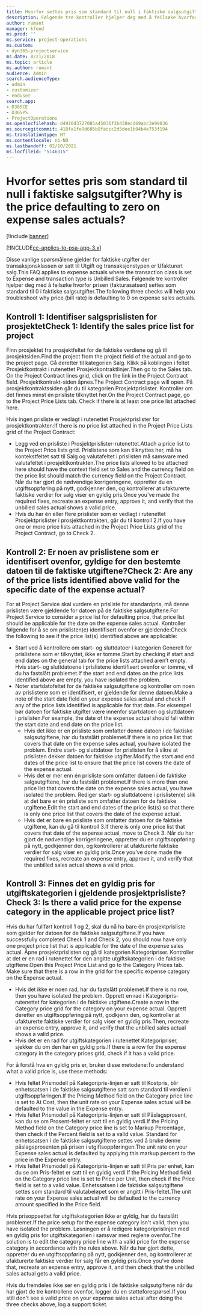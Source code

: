 ```yaml
---
title: Hvorfor settes pris som standard til null i faktiske salgsutgifter?
description: Følgende tre kontroller hjelper deg med å feilsøke hvorfor prisen settes som standard til 0 i faktiske salgsutgifter.
author: rumant
manager: kfend
ms.prod: ''
ms.service: project-operations
ms.custom:
- dyn365-projectservice
ms.date: 8/21/2018
ms.topic: article
ms.author: rumant
audience: Admin
search.audienceType:
- admin
- customizer
- enduser
search.app:
- D365CE
- D365PS
- ProjectOperations
ms.openlocfilehash: d4910d3727085a45036f3b438ecd69abc3e99836
ms.sourcegitcommit: 418fa1fe9d605b8faccc2d5dee1b04b4e753f194
ms.translationtype: HT
ms.contentlocale: nb-NO
ms.lasthandoff: 02/10/2021
ms.locfileid: "5146315"
---
```

# <a name="why-is-the-price-defaulting-to-zero-on-expense-sales-actuals"></a><span data-ttu-id="6ab14-103">Hvorfor settes pris som standard til null i faktiske salgsutgifter?</span><span class="sxs-lookup"><span data-stu-id="6ab14-103">Why is the price defaulting to zero on expense sales actuals?</span></span>

[!include [banner](../includes/psa-now-project-operations.md)]

[!INCLUDE[cc-applies-to-psa-app-3.x](../includes/cc-applies-to-psa-app-3x.md)]

<span data-ttu-id="6ab14-104">Disse vanlige spørsmålene gjelder for faktiske utgifter der transaksjonsklassen er satt til Utgift og transaksjonstypen er Ufakturert salg.</span><span class="sxs-lookup"><span data-stu-id="6ab14-104">This FAQ applies to expense actuals where the transaction class is set to Expense and transaction type is Unbilled Sales.</span></span> <span data-ttu-id="6ab14-105">Følgende tre kontroller hjelper deg med å feilsøke hvorfor prisen (fakturasatsen) settes som standard til 0 i faktiske salgsutgifter.</span><span class="sxs-lookup"><span data-stu-id="6ab14-105">The following three checks will help you troubleshoot why price (bill rate) is defaulting to 0 on expense sales actuals.</span></span>

## <a name="check-1-identify-the-sales-price-list-for-project"></a><span data-ttu-id="6ab14-106">Kontroll 1: Identifiser salgsprislisten for prosjektet</span><span class="sxs-lookup"><span data-stu-id="6ab14-106">Check 1: Identify the sales price list for project</span></span>

<span data-ttu-id="6ab14-107">Finn prosjektet fra prosjektfeltet for de faktiske verdiene og gå til prosjektsiden.</span><span class="sxs-lookup"><span data-stu-id="6ab14-107">Find the project from the project field of the actual and go to the project page.</span></span> <span data-ttu-id="6ab14-108">Gå deretter til kategorien Salg. Klikk på koblingen i feltet Prosjektkontrakt i rutenettet Prosjektkontraktlinjer.</span><span class="sxs-lookup"><span data-stu-id="6ab14-108">Then go to the Sales tab. On the Project Contract lines grid, click on the link in the Project Contract field.</span></span> <span data-ttu-id="6ab14-109">Prosjektkontrakt-siden åpnes.</span><span class="sxs-lookup"><span data-stu-id="6ab14-109">The Project Contract page will open.</span></span> <span data-ttu-id="6ab14-110">På prosjektkontraktssiden går du til kategorien Prosjektprislister. Kontroller om det finnes minst én prisliste tilknyttet her.</span><span class="sxs-lookup"><span data-stu-id="6ab14-110">On the Project Contract page, go to the Project Price Lists tab. Check if there is at least one price list attached here.</span></span>

<span data-ttu-id="6ab14-111">Hvis ingen prisliste er vedlagt i rutenettet Prosjektprislister for prosjektkontrakten:</span><span class="sxs-lookup"><span data-stu-id="6ab14-111">If there is no price list attached in the Project Price Lists grid of the Project Contract:</span></span>

- <span data-ttu-id="6ab14-112">Legg ved en prisliste i Prosjektprislister-rutenettet.</span><span class="sxs-lookup"><span data-stu-id="6ab14-112">Attach a price list to the Project Price lists grid.</span></span> <span data-ttu-id="6ab14-113">Prislistene som kan tilknyttes her, må ha kontekstfeltet satt til Salg og valutafeltet i prislisten må samsvare med valutafeltet i prosjektkontrakten.</span><span class="sxs-lookup"><span data-stu-id="6ab14-113">The price lists allowed to be attached here should have the context field set to Sales and the currency field on the price list should match the currency field on the Project Contract.</span></span> <span data-ttu-id="6ab14-114">Når du har gjort de nødvendige korrigeringene, oppretter du en utgiftsoppføring på nytt, godkjenner den, og kontrollerer at ufakturerte faktiske verdier for salg viser en gyldig pris.</span><span class="sxs-lookup"><span data-stu-id="6ab14-114">Once you’ve made the required fixes, recreate an expense entry, approve it, and verify that the unbilled sales actual shows a valid price.</span></span>
- <span data-ttu-id="6ab14-115">Hvis du har én eller flere prislister som er vedlagt i rutenettet Prosjektprislister i prosjektkontrakten, går du til kontroll 2.</span><span class="sxs-lookup"><span data-stu-id="6ab14-115">If you have one or more price lists attached in the Project Price Lists grid of the Project Contract, go to Check 2.</span></span>

## <a name="check-2-are-any-of-the-price-lists-identified-above-valid-for-the-specific-date-of-the-expense-actual"></a><span data-ttu-id="6ab14-116">Kontroll 2: Er noen av prislistene som er identifisert ovenfor, gyldige for den bestemte datoen til de faktiske utgiftene?</span><span class="sxs-lookup"><span data-stu-id="6ab14-116">Check 2: Are any of the price lists identified above valid for the specific date of the expense actual?</span></span>

<span data-ttu-id="6ab14-117">For at Project Service skal vurdere en prisliste for standardpris, må denne prislisten være gjeldende for datoen på de faktiske salgsutgiftene.</span><span class="sxs-lookup"><span data-stu-id="6ab14-117">For Project Service to consider a price list for defaulting price, that price list should be applicable for the date on the expense sales actual.</span></span> <span data-ttu-id="6ab14-118">Kontroller følgende for å se om prislisten(e) identifisert ovenfor er gjeldende:</span><span class="sxs-lookup"><span data-stu-id="6ab14-118">Check the following to see if the price list(s) identified above are applicable:</span></span>

- <span data-ttu-id="6ab14-119">Start ved å kontrollere om start- og sluttdatoer i kategorien Generelt for prislistene som er tilknyttet, ikke er tomme.</span><span class="sxs-lookup"><span data-stu-id="6ab14-119">Start by checking if start and end dates on the general tab for the price lists attached aren’t empty.</span></span> <span data-ttu-id="6ab14-120">Hvis start- og sluttdatoene i prislistene identifisert ovenfor er tomme, vil du ha fastslått problemet.</span><span class="sxs-lookup"><span data-stu-id="6ab14-120">If the start and end dates on the price lists identified above are empty, you have isolated the problem.</span></span> 
- <span data-ttu-id="6ab14-121">Noter startdatofeltet for de faktiske salgsutgiftene og kontroller om noen av prislistene som er identifisert, er gjeldende for denne datoen.</span><span class="sxs-lookup"><span data-stu-id="6ab14-121">Make a note of the start date field on your expense sales actual and check if any of the price lists identified is applicable for that date.</span></span> <span data-ttu-id="6ab14-122">For eksempel bør datoen for faktiske utgifter være innenfor startdatoen og sluttdatoen i prislisten.</span><span class="sxs-lookup"><span data-stu-id="6ab14-122">For example, the date of the expense actual should fall within the start date and end date on the price list.</span></span> 
    - <span data-ttu-id="6ab14-123">Hvis det ikke er en prisliste som omfatter denne datoen i de faktiske salgsutgiftene, har du fastslått problemet.</span><span class="sxs-lookup"><span data-stu-id="6ab14-123">If there is no price list that covers that date on the expense sales actual, you have isolated the problem.</span></span> <span data-ttu-id="6ab14-124">Endre start- og sluttdatoer for prislisten for å sikre at prislisten dekker datoen for faktiske utgifter.</span><span class="sxs-lookup"><span data-stu-id="6ab14-124">Modify the start and end dates of the price list to ensure that the price list covers the date of the expense actual.</span></span> 
    - <span data-ttu-id="6ab14-125">Hvis det er mer enn én prisliste som omfatter datoen i de faktiske salgsutgiftene, har du fastslått problemet.</span><span class="sxs-lookup"><span data-stu-id="6ab14-125">If there is more than one price list that covers the date on the expense sales actual, you have isolated the problem.</span></span> <span data-ttu-id="6ab14-126">Rediger start- og sluttdatoene i prislisten(e) slik at det bare er én prisliste som omfatter datoen for de faktiske utgiftene.</span><span class="sxs-lookup"><span data-stu-id="6ab14-126">Edit the start and end dates of the price list(s) so that there is only one price list that covers the date of the expense actual.</span></span> 
    - <span data-ttu-id="6ab14-127">Hvis det er bare én prisliste som omfatter datoen for de faktiske utgiftene, kan du gå til kontroll 3.</span><span class="sxs-lookup"><span data-stu-id="6ab14-127">If there is only one price list that covers that date of the expense actual, move to Check 3.</span></span>
<span data-ttu-id="6ab14-128">Når du har gjort de nødvendige korrigeringene, oppretter du en utgiftsoppføring på nytt, godkjenner den, og kontrollerer at ufakturerte faktiske verdier for salg viser en gyldig pris.</span><span class="sxs-lookup"><span data-stu-id="6ab14-128">Once you’ve done made the required fixes, recreate an expense entry, approve it, and verify that the unbilled sales actual shows a valid price.</span></span>

## <a name="check-3-is-there-a-valid-price-for-the-expense-category-in-the-applicable-project-price-list"></a><span data-ttu-id="6ab14-129">Kontroll 3: Finnes det en gyldig pris for utgiftskategorien i gjeldende prosjektprisliste?</span><span class="sxs-lookup"><span data-stu-id="6ab14-129">Check 3: Is there a valid price for the expense category in the applicable project price list?</span></span> 

<span data-ttu-id="6ab14-130">Hvis du har fullført kontroll 1 og 2, skal du nå ha bare én prosjektprisliste som gjelder for datoen for de faktiske salgsutgiftene.</span><span class="sxs-lookup"><span data-stu-id="6ab14-130">If you have successfully completed Check 1 and Check 2, you should now have only one project price list that is applicable for the date of the expense sales actual.</span></span> <span data-ttu-id="6ab14-131">Åpne prosjektprislisten og gå til kategorien Kategoripriser. Kontroller at det er en rad i rutenettet for den angitte utgiftskategorien i de faktiske utgiftene.</span><span class="sxs-lookup"><span data-stu-id="6ab14-131">Open this Project Price List and go to the Category Prices tab. Make sure that there is a row in the grid for the specific expense category on the Expense actual.</span></span>
 
- <span data-ttu-id="6ab14-132">Hvis det ikke er noen rad, har du fastslått problemet.</span><span class="sxs-lookup"><span data-stu-id="6ab14-132">If there is no row, then you have isolated the problem.</span></span> <span data-ttu-id="6ab14-133">Opprett en rad i Kategoripris-rutenettet for kategorien i de faktiske utgiftene.</span><span class="sxs-lookup"><span data-stu-id="6ab14-133">Create a row in the Category price grid for the category on your expense actual.</span></span> <span data-ttu-id="6ab14-134">Opprett deretter en utgiftsoppføring på nytt, godkjenn den, og kontroller at ufakturerte faktiske verdier for salg viser en gyldig pris.</span><span class="sxs-lookup"><span data-stu-id="6ab14-134">Then, recreate an expense entry, approve it, and verify that the unbilled sales actual shows a valid price.</span></span> 
- <span data-ttu-id="6ab14-135">Hvis det er en rad for utgiftskategorien i rutenettet Kategoripriser, sjekker du om den har en gyldig pris.</span><span class="sxs-lookup"><span data-stu-id="6ab14-135">If there is a row for the expense category in the category prices grid, check if it has a valid price.</span></span>

<span data-ttu-id="6ab14-136">For å forstå hva en gyldig pris er, bruker disse metodene:</span><span class="sxs-lookup"><span data-stu-id="6ab14-136">To understand what a valid price is, use these methods:</span></span>

- <span data-ttu-id="6ab14-137">Hvis feltet Prismodell på Kategoripris-linjen er satt til Kostpris, blir enhetssatsen i de faktiske salgsutgiftene satt som standard til verdien i utgiftsoppføringen.</span><span class="sxs-lookup"><span data-stu-id="6ab14-137">If the Pricing Method field on the Category price line is set to At Cost, then the unit rate on your Expense sales actual will be defaulted to the value in the Expense entry.</span></span>
- <span data-ttu-id="6ab14-138">Hvis feltet Prismodell på Kategoripris-linjen er satt til Påslagsprosent, kan du se om Prosent-feltet er satt til en gyldig verdi.</span><span class="sxs-lookup"><span data-stu-id="6ab14-138">If the Pricing Method field on the Category price line is set to Markup Percentage, then check if the Percent field is set to a valid value.</span></span> <span data-ttu-id="6ab14-139">Standard for enhetssatsen i de faktiske salgsutgiftene settes ved å bruke denne påslagsprosenten på prisen i utgiftsoppføringen.</span><span class="sxs-lookup"><span data-stu-id="6ab14-139">The unit rate on your Expense sales actual is defaulted by applying this markup percent to the price in the Expense entry.</span></span>
- <span data-ttu-id="6ab14-140">Hvis feltet Prismodell på Kategoripris-linjen er satt til Pris per enhet, kan du se om Pris-feltet er satt til en gyldig verdi.</span><span class="sxs-lookup"><span data-stu-id="6ab14-140">If the Pricing Method field on the Category price line is set to Price per Unit, then check if the Price field is set to a valid value.</span></span> <span data-ttu-id="6ab14-141">Enhetssatsen i de faktiske salgsutgiftene settes som standard til valutabeløpet som er angitt i Pris-feltet.</span><span class="sxs-lookup"><span data-stu-id="6ab14-141">The unit rate on your Expense sales actual will be defaulted to the currency amount specified in the Price field.</span></span>

<span data-ttu-id="6ab14-142">Hvis prisoppsettet for utgiftskategorien ikke er gyldig, har du fastslått problemet.</span><span class="sxs-lookup"><span data-stu-id="6ab14-142">If the price setup for the expense category isn't valid, then you have isolated the problem.</span></span> <span data-ttu-id="6ab14-143">Løsningen er å redigere kategoriprislinjen med en gyldig pris for utgiftskategorien i samsvar med reglene ovenfor.</span><span class="sxs-lookup"><span data-stu-id="6ab14-143">The solution is to edit the category price line with a valid price for the expense category in accordance with the rules above.</span></span> <span data-ttu-id="6ab14-144">Når du har gjort dette, oppretter du en utgiftsoppføring på nytt, godkjenner den, og kontrollerer at ufakturerte faktiske verdier for salg får en gyldig pris.</span><span class="sxs-lookup"><span data-stu-id="6ab14-144">Once you’ve done that, recreate an expense entry, approve it, and then check that the unbilled sales actual gets a valid price.</span></span>

<span data-ttu-id="6ab14-145">Hvis du fremdeles ikke ser en gyldig pris i de faktiske salgsutgiftene når du har gjort de tre kontrollene ovenfor, logger du en støtteforespørsel.</span><span class="sxs-lookup"><span data-stu-id="6ab14-145">If you still don't see a valid price on your expense sales actual after doing the three checks above, log a support ticket.</span></span>


